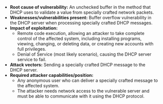 - **Root cause of vulnerability:** An unchecked buffer in the method that DHCP uses to validate a value from specially crafted network packets.
- **Weaknesses/vulnerabilities present:** Buffer overflow vulnerability in the DHCP server when processing specially crafted DHCP messages.
- **Impact of exploitation:**
    - Remote code execution, allowing an attacker to take complete control of the affected system, including installing programs, viewing, changing, or deleting data, or creating new accounts with full privileges.
    - Denial of Service (most likely scenario), causing the DHCP server service to fail.
- **Attack vectors:** Sending a specially crafted DHCP message to the DHCP server.
- **Required attacker capabilities/position:**
    - Any anonymous user who can deliver a specially crafted message to the affected system.
    - The attacker needs network access to the vulnerable server and must be able to communicate with it using the DHCP protocol.